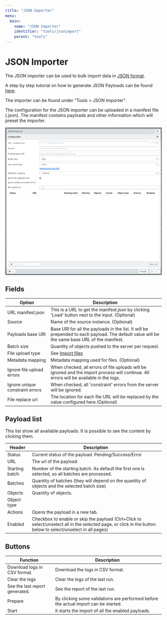 ```yaml
---
title: "JSON-Importer"
menu:
  main:
    name: "JSON-Importer"
    identifier: "tools/jsonimport"
    parent: "tools"
---
```

# JSON Importer

The JSON importer can be used to bulk import data in [JSON format](/en/technical/datamanagement/jsonimport/).

A step by step tutorial on how to generate JSON Payloads can be found [here](/en/tutorials/jsonimport/).

The importer can be found under "Tools &gt; JSON Importer".

The configuration for the JSON importer can be uploaded in a manifest file \(.json\). The manifest contains payloads and other information which will preset the importer.



![](jsonimporter_en_en.png)



## Fields

| Option                          | Description                                                  |
| ------------------------------- | ------------------------------------------------------------ |
| URL manifest.json               | This is a URL to get the manifest.json by clicking 'Load' button next to the input. \(Optional) |
| Source                          | Name of the source instance. \(Optional)                     |
| Payloads base URI               | Base URI for all the payloads in the list. It will be prepended to each payload. The default value will be the same base URL of the manifest. |
| Batch size                      | Quantity of objects pushed to the server per request.        |
| File upload type                | See [Import files](../csvimport/examples/files/)             |
| Metadata mapping                | Metadata mapping used for files. (Optional)                  |
| Ignore file upload errors       | When checked, all errors of file uploads will be ignored and the import process will continue. All errors will be available in the logs. |
| Ignore unique constraint errors | When checked, all 'constraint' errors from the server will be ignored. |
| File replace url                | The location for each file URL will be replaced by the value configured here.(Optional) |



## Payload list

This list show all available payloads. It is possible to see the content by clicking them.

| Header         | Description                                                  |
| -------------- | ------------------------------------------------------------ |
| Status         | Current status of the payload. Pending/Success/Error         |
| URL            | The url of the payload                                       |
| Starting batch | Number of the starting batch. As default the first one is selected, so all batches are processed. |
| Batches        | Quantity of batches (they will depend on the quantity of objects and the selected batch size) |
| Objects        | Quantity of objects.                                         |
| Object type    |                                                              |
| Actions        | Opens the payload in a new tab.                              |
| Enabled        | Checkbox to enable or skip the payload (Ctrl+Click to select/unselect all in the selected page, or click in the button below to select/unselect in all pages) |



## Buttons

| Function                       | Description                                                  |
| ------------------------------ | ------------------------------------------------------------ |
| Download logs in CSV format.   | Download the logs in CSV format.                             |
| Clear the logs                 | Clear the logs of the last run.                              |
| See the last report generated. | See the report of the last run.                              |
| Prepare                        | By clicking some validations are performed before the actual import can be started. |
| Start                          | It starts the import of all the enabled payloads.            |



